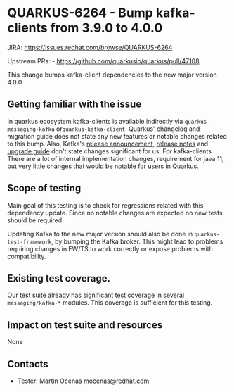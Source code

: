 # QUARKUS-6264 - Bump kafka-clients from 3.9.0 to 4.0.0

JIRA: https://issues.redhat.com/browse/QUARKUS-6264

Upstream PRs:
    - https://github.com/quarkusio/quarkus/pull/47108

This change bumps kafka-client dependencies to the new major version 4.0.0

## Getting familiar with the issue
In quarkus ecosystem kafka-clients is available indirectly via `quarkus-messaging-kafka` or`quarkus-kafka-client`.
Quarkus' changelog and migration guide does not state any new features or notable changes related to this bump.
Also, Kafka's [release announcement](https://kafka.apache.org/blog#apache_kafka_400_release_announcement),
[release notes](https://archive.apache.org/dist/kafka/4.0.0/RELEASE_NOTES.html) and
[upgrade guide](https://kafka.apache.org/40/documentation.html#upgrade) don't state changes significant for us.
For kafka-clients There are a lot of internal implementation changes, requirement for java 11, but very little changes that would be notable for users in Quarkus.

## Scope of testing
Main goal of this testing is to check for regressions related with this dependency update.
Since no notable changes are expected no new tests should be required.

Updating Kafka to the new major version should also be done in `quarkus-test-framework`, by bumping the Kafka broker.
This might lead to problems requiring changes in FW/TS to work correctly or expose problems with compatibility.

## Existing test coverage.
Our test suite already has significant test coverage in several `messaging/kafka-*` modules.
This coverage is sufficient for this testing.

## Impact on test suite and resources
None

## Contacts
* Tester: Martin Ocenas <mocenas@redhat.com>
